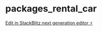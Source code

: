 # packages_rental_car

[Edit in StackBlitz next generation editor ⚡️](https://stackblitz.com/~/github.com/meghasingh26/packages_rental_car)
